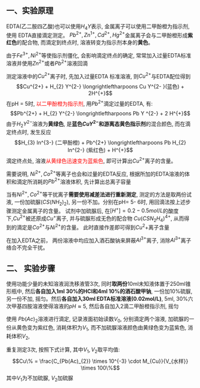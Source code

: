 ## 一、实验原理
EDTA(乙二胺四乙酸)也可以使用$H_4Y$表示, 金属离子可以使用二甲酚橙为指示剂, 使用 EDTA直接滴定测定。
$Pb^{2+}, Zn^{1+}, Cd^{2+}, Hg^{2+}$金属离子会与二甲酚橙形成**紫红色**的配合物, 而滴定到终点时, 溶液转变为指示剂本身的**黄色**。

由于$Fe^{3+}, Ni^{2+}$等使指示剂僵化, 会影响滴定终点的确定, 常常加入过量EDTA标准溶液并使用$Zn^{2+}$或者$Pb^{2+}$溶液回滴

测定溶液中的$Cu^{2+}$离子时,  先加入过量EDTA 标准溶液, 则$Cu^{2+}$与EDTA配位得到
$$Cu^{2+} + H_{2} Y^{2-}  \longrightleftharpoons Cu Y^{2- }(蓝色) + 2H^{+}$$
在pH = 5时, <mark style="background: transparent; color: red">以二甲酚橙为指示剂</mark>, 用$Pb^{2+}$滴定过量的EDTA, 有: 
$$Pb^{2+}  + H_{2} Y^{2-} \longrightleftharpoons  Pb Y ^{2-} + 2 H^{+}$$
由于$H_{2} Y^{2-}$溶液为**黄绿色**, 是**蓝色$CuY^{2-}$和游离态黄色指示剂**的混合颜色, 而在滴定终点时, 发生反应
$$H_{3} In^{3-} (二甲酚橙) + Pb^{2+} \longrightleftharpoons Pb H_{2} In^{2-} (紫红色) + H^{+}$$
滴定终点处, 溶液<mark style="background: transparent; color: red">从黄绿色迅速变为蓝紫色</mark>, 即可计算出$Cu^{2+}$离子的含量。

需要说明, $Ni^{2+},  Co^{2+}$等离子也会和过量的EDTA反应, 根据所加的EDTA溶液的体积和滴定所消耗的$Pb^{2+}$溶液体积, 先计算出总离子容量


当有$Ni^{2+},  Co^{2+}$等干扰离子**需要使用减差法进行重新测定**,  测定的方法是取两份试液, 一份加硫脲($CS(NH_2)_2$), 另一份不加。分别在pH= 5- 6时, 用回滴法按上述步骤测定金属离子的含量。 试剂中加硫脲后,  在$[H^{+}]= 0.2-0.5 mol/L$的酸度下,$Cu^{2+}$被还原成$Cu^+$离子, 并与硫脲形成无色的配合物 $Cu(CSN_{2}H_{4})^{4+}$, 从而得到的滴定是$Co^{2+}$与$Ni^{2+}$的含量。 此时直接作差即可得到$Cu^2+$离子含量

在加入EDTA之前， 两份溶液中均应加入酒石酸钠来屏蔽$Al^{3+}$离子, 消除$Al^{3+}$离子络合不完全干扰。

## 二、 实验步骤
使用功能少量的未知溶液润洗移液管3次, 同时**取两份**10ml未知液体置于250ml锥形瓶中, 然后**各自加入1ml 30%的HCl和4ml 10%的酒石酸甲钠**, 一份加10%硫脲, 另一份不加, 摇匀。然后**各自加入30ml EDTA标准溶液(0.02mol/L)**, 5ml, 30%六次甲基四胺溶液使得溶液的$pH\approx 5$, 然后各自加入2滴二甲酚橙指示剂, 摇匀

使用 $Pb(Ac)_{2}$溶液进行滴定, 记录液面初始读数$V_{0}$, 分别滴定两个溶液, 加硫脲的一份从黄色变为紫红色, 消耗体积为$V_1$, 而不加硫脲溶液颜色由黄绿色变为蓝紫色, 消耗体积$V_{2}$, 

重复测定3次, 按照下式计算, 其中$V_1, V_2$取平均值: 
$$Cu\% = \frac{C_{Pb(Ac)_{2}}  \times  10^{-3} \cdot   M_{Cu}}{V_{水样}} \times  100\%$$
其中$V_1$为不加硫脲, $V_2$加硫脲 


